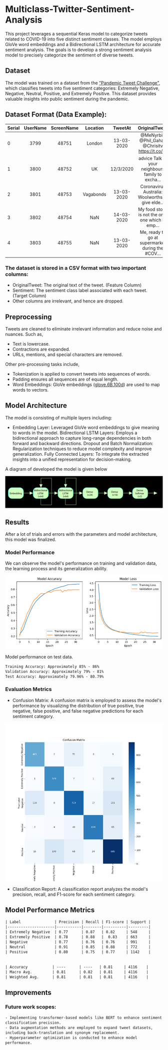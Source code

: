 # Multiclass-Twitter-Sentiment-Analysis

This project leverages a sequential Keras model to categorize tweets related to COVID-19 into five distinct sentiment classes. The model employs GloVe word embeddings and a Bidirectional LSTM architecture for accurate sentiment analysis. The goals is to develop a strong sentiment analysis model to precisely categorize the sentiment of diverse tweets.

## Dataset

The model was trained on a dataset from the ["Pandemic Tweet Challenge"](https://www.kaggle.com/competitions/pandemic-tweet-challenge/overview), which classifies tweets into five sentiment categories: Extremely Negative, Negative, Neutral, Positive, and Extremely Positive. This dataset provides valuable insights into public sentiment during the pandemic.

## Dataset Format (Data Example):


| Serial        | UserName         | ScreenName       | Location         | TweetAt          | OriginalTweet                                           | Sentiment    	   |
| ------------- |:----------------:|:----------------:|:----------------:|:----------------:|:-------------------------------------------------------:|:----------------:|	
| 0             |3799	             |48751             |London            |13-03-2020	       |@MeNyrbie @Phil_Gahan @Chrisitv https://t.co/i...        |Neutral           |
| 1             |3800	             |48752             |UK                |12/3/2020	        |advice Talk to your neighbours family to excha...        |Positive          |
| 2             |3801	             |48753             |Vagabonds         |13-03-2020	       |Coronavirus Australia: Woolworths to give elde...        |Positive          |
| 3             |3802	             |48754             |NaN               |14-03-2020	       |My food stock is not the only one which is emp...  	     |Positive          |
| 4	            |3803	             |48755             |NaN  	           |13-03-2020	        |Me, ready to go at supermarket during the #COV...	       |Extremely Negative|


### The dataset is stored in a CSV format with two important columns:
- OriginalTweet: The original text of the tweet. (Feature Column)
- Sentiment: The sentiment class label associated with each tweet. (Target Column)
- Other columns are irrelevant, and hence are dropped.

## Preprocessing

Tweets are cleaned to eliminate irrelevant information and reduce noise and nuances. Such as,
- Text is lowercase.
- Contractions are expanded.
- URLs, mentions, and special characters are removed.

Other pre-processing tasks include,

- Tokenization is applied to convert tweets into sequences of words.
- Padding ensures all sequences are of equal length.
- Word Embeddings: GloVe embeddings ([glove.6B.100d](https://www.kaggle.com/datasets/danielwillgeorge/glove6b100dtxt)) are used to map words to vectors.
 

## Model Architecture

The model is consisting of multiple layers including:

- Embedding Layer: Leveraged GloVe word embeddings to give meaning to words in the model.
    Bidirectional LSTM Layers: Employs a bidirectional approach to capture long-range dependencies in both forward and backward directions.
    Dropout and Batch Normalization: Regularization techniques to reduce model complexity and improve generalization.
    Fully Connected Layers: To integrate the extracted insights into a unified representation for decision-making.

A diagram of developed the model is given below


![Developed TF model](https://raw.githubusercontent.com/RezuwanHassan262/Multiclass-Twitter-Sentiment-Analysis/refs/heads/main/figs/model_arch.png) 



 
## Results

After a lot of trials and errors with the parameters and model architecture, this model was finalized.

### Model Performance

We can observe the model's performance on training and validation data, the learning process and its generalization ability. 

![Model train-Loss Curves](https://raw.githubusercontent.com/RezuwanHassan262/Multiclass-Twitter-Sentiment-Analysis/refs/heads/main/figs/train_loss_curves.PNG) 


Model performance on test data.

    Training Accuracy: Approximately 85% - 86%
    Validation Accuracy: Approximately 79% - 81%
    Test Accuracy: Approximately 79.96% - 80.79%

### Evaluation Metrics

- Confusion Matrix: A confusion matrix is employed to assess the model's performance by visualizing the distribution of true positive, true negative, false positive, and false negative predictions for each sentiment category.

![Confusion Matrix](https://raw.githubusercontent.com/RezuwanHassan262/Multiclass-Twitter-Sentiment-Analysis/refs/heads/main/figs/cf.png)

- Classification Report: A classification report analyzes the model's precision, recall, and F1-score for each sentiment category.

## Model Performance Metrics


    | Label               | Precision | Recall | F1-score | Support |
    |---------------------|-----------|--------|----------|---------|
    | Extremely Negative  | 0.77      | 0.87   | 0.82     | 548     |
    | Extremely Positive  | 0.78      | 0.88   |  0.83    | 663     |
    | Negative            | 0.77      | 0.76   | 0.76     | 991     |
    | Neutral             | 0.91      | 0.85   | 0.88     | 772     |
    | Positive            | 0.80      | 0.75   | 0.77     | 1142    |


    | Accuracy           | ----      | ----   | 0.81     | 4116    |
    | Macro Avg.         | 0.81      | 0.82   | 0.81     | 4116    |
    | Weighted Avg.      | 0.81      | 0.81   | 0.81     | 4116    |



## Improvements

### Future work scopes:

    - Implementing transformer-based models like BERT to enhance sentiment classification precision.
    - Data augmentation methods are employed to expand tweet datasets, including back-translation and synonym replacement.
    - Hyperparameter optimization is conducted to enhance model performance.


<!-- 
## Explainable AI Integration (LIME: Local Interpretable Model-agnostic Explanations)

I aimed to enhance the interpretability of the model's predictions by integrating eXplainable AI (XAI) techniques. Specifically, I focused on implementing LIME (Local Interpretable Model-Agnostic Explanations). LIME works by approximating the complex model's behavior locally around a specific instance, creating a simpler, interpretable model to explain the prediction.

By incorporating LIME, I sought to understand the factors influencing the model's decisions. This would improve the model's transparency and help identify potential biases or errors.****
-->

